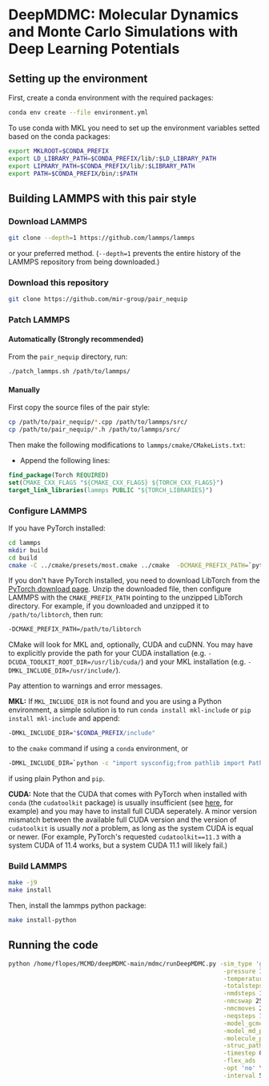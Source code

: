 # DeepMDMC: Molecular Dynamics and Monte Carlo Simulations with Deep Learning Potentials

## Setting up the environment

First, create a conda environment with the required packages:

```bash
conda env create --file environment.yml
```

To use conda with MKL you need to set up the environment variables setted based on the conda packages:

```bash
export MKLROOT=$CONDA_PREFIX
export LD_LIBRARY_PATH=$CONDA_PREFIX/lib/:$LD_LIBRARY_PATH
export LIPRARY_PATH=$CONDA_PREFIX/lib/:$LIBRARY_PATH
export PATH=$CONDA_PREFIX/bin/:$PATH
```

## Building LAMMPS with this pair style

### Download LAMMPS

```bash
git clone --depth=1 https://github.com/lammps/lammps
```

or your preferred method. (`--depth=1` prevents the entire history of the LAMMPS repository from being downloaded.)

### Download this repository

```bash
git clone https://github.com/mir-group/pair_nequip
```

### Patch LAMMPS

#### Automatically (Strongly recommended)

From the `pair_nequip` directory, run:

```bash
./patch_lammps.sh /path/to/lammps/
```

#### Manually

First copy the source files of the pair style:

```bash
cp /path/to/pair_nequip/*.cpp /path/to/lammps/src/
cp /path/to/pair_nequip/*.h /path/to/lammps/src/
```

Then make the following modifications to `lammps/cmake/CMakeLists.txt`:

- Append the following lines:

```cmake
find_package(Torch REQUIRED)
set(CMAKE_CXX_FLAGS "${CMAKE_CXX_FLAGS} ${TORCH_CXX_FLAGS}")
target_link_libraries(lammps PUBLIC "${TORCH_LIBRARIES}")
```

### Configure LAMMPS

If you have PyTorch installed:

```bash
cd lammps
mkdir build
cd build
cmake -C ../cmake/presets/most.cmake ../cmake  -DCMAKE_PREFIX_PATH=`python -c 'import torch;print(torch.utils.cmake_prefix_path)'` -D CMAKE_INSTALL_PREFIX=$HOME/lib/lammps -DCUDA_TOOLKIT_ROOT_DIR=$CONDA_PREFIX/bin/ -DMKL_INCLUDE_DIR=$CONDA_PREFIX/include/ -D BUILD_SHARED_LIBS=yes -D BUILD_TOOLS=yes -D BUILD_OMP=yes
```

If you don't have PyTorch installed, you need to download LibTorch from the [PyTorch download page](https://pytorch.org/get-started/locally/). Unzip the downloaded file, then configure LAMMPS with the `CMAKE_PREFIX_PATH` pointing to the unzipped LibTorch directory. For example, if you downloaded and unzipped it to `/path/to/libtorch`, then run:

```bash
-DCMAKE_PREFIX_PATH=/path/to/libtorch
```

CMake will look for MKL and, optionally, CUDA and cuDNN. You may have to explicitly provide the path for your CUDA installation (e.g. `-DCUDA_TOOLKIT_ROOT_DIR=/usr/lib/cuda/`) and your MKL installation (e.g. `-DMKL_INCLUDE_DIR=/usr/include/`).

Pay attention to warnings and error messages.

**MKL:** If `MKL_INCLUDE_DIR` is not found and you are using a Python environment, a simple solution is to run `conda install mkl-include` or `pip install mkl-include` and append:

```bash
-DMKL_INCLUDE_DIR="$CONDA_PREFIX/include"
```

to the `cmake` command if using a `conda` environment, or

```bash
-DMKL_INCLUDE_DIR=`python -c "import sysconfig;from pathlib import Path;print(Path(sysconfig.get_paths()[\"include\"]).parent)"`
```

if using plain Python and `pip`.

**CUDA:** Note that the CUDA that comes with PyTorch when installed with `conda` (the `cudatoolkit` package) is usually insufficient (see [here](https://github.com/pytorch/extension-cpp/issues/26), for example) and you may have to install full CUDA seperately. A minor version mismatch between the available full CUDA version and the version of `cudatoolkit` is usually *not* a problem, as long as the system CUDA is equal or newer. (For example, PyTorch's requested `cudatoolkit==11.3` with a system CUDA of 11.4 works, but a system CUDA 11.1 will likely fail.)

### Build LAMMPS

```bash
make -j9
make install
```

Then, install the lammps python package:

```bash
make install-python
```

## Running the code

```bash
python /home/flopes/MCMD/deepMDMC-main/mdmc/runDeepMDMC.py -sim_type 'gcmcmd' \
                                                            -pressure 1 \
                                                            -temperature 298 \
                                                            -totalsteps 400000 \
                                                            -nmdsteps 1000 \
                                                            -nmcswap 250000 \
                                                            -nmcmoves 250000 \
                                                            -neqsteps 10000 \
                                                            -model_gcmc_path /home/flopes/MCMD/deepMDMC-main/MgMOF74_CO2_models/MgMOF74_CO2_float32.nequip.pth \
                                                            -model_md_path /home/flopes/MCMD/deepMDMC-main/MgMOF74_CO2_models/MgMOF74_CO2.nequip.pth \
                                                            -molecule_path /home/flopes/MCMD/deepMDMC-main/data/CO2.xyz \
                                                            -struc_path /home/flopes/MCMD/deepMDMC-main/data/mg-mof-74.cif \
                                                            -timestep 0.0005 \
                                                            -flex_ads 'no' \
                                                            -opt 'no' \
                                                            -interval 50
```
